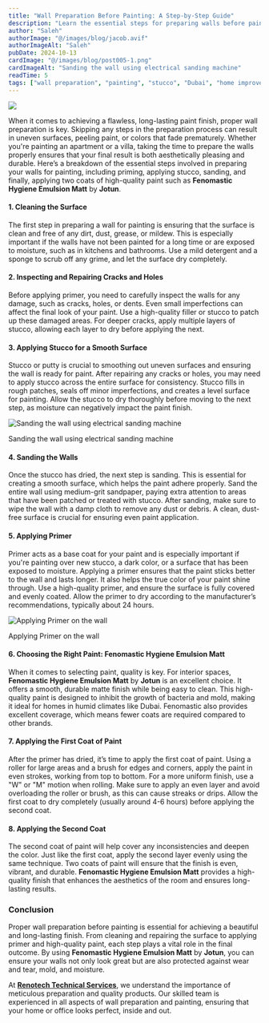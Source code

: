 ```yaml
---
title: "Wall Preparation Before Painting: A Step-by-Step Guide"
description: "Learn the essential steps for preparing walls before painting, including cleaning, repairing, stucco application, sanding, and priming for a flawless finish."
author: "Saleh"
authorImage: "@/images/blog/jacob.avif"
authorImageAlt: "Saleh"
pubDate: 2024-10-13
cardImage: "@/images/blog/post005-1.png"
cardImageAlt: "Sanding the wall using electrical sanding machine"
readTime: 5
tags: ["wall preparation", "painting", "stucco", "Dubai", "home improvement"]
---
```


![](@/images/blog/post005-1.png "")

When it comes to achieving a flawless, long-lasting paint finish, proper wall preparation is key. Skipping any steps in the preparation process can result in uneven surfaces, peeling paint, or colors that fade prematurely. Whether you're painting an apartment or a villa, taking the time to prepare the walls properly ensures that your final result is both aesthetically pleasing and durable. Here’s a breakdown of the essential steps involved in preparing your walls for painting, including priming, applying stucco, sanding, and finally, applying two coats of high-quality paint such as  **Fenomastic Hygiene Emulsion Matt**  by  **Jotun**.

#### 1.  **Cleaning the Surface**

The first step in preparing a wall for painting is ensuring that the surface is clean and free of any dirt, dust, grease, or mildew. This is especially important if the walls have not been painted for a long time or are exposed to moisture, such as in kitchens and bathrooms. Use a mild detergent and a sponge to scrub off any grime, and let the surface dry completely.

#### 2.  **Inspecting and Repairing Cracks and Holes**

Before applying primer, you need to carefully inspect the walls for any damage, such as cracks, holes, or dents. Even small imperfections can affect the final look of your paint. Use a high-quality filler or stucco to patch up these damaged areas. For deeper cracks, apply multiple layers of stucco, allowing each layer to dry before applying the next.

#### 3.  **Applying Stucco for a Smooth Surface**

Stucco or putty is crucial to smoothing out uneven surfaces and ensuring the wall is ready for paint. After repairing any cracks or holes, you may need to apply stucco across the entire surface for consistency. Stucco fills in rough patches, seals off minor imperfections, and creates a level surface for painting. Allow the stucco to dry thoroughly before moving to the next step, as moisture can negatively impact the paint finish.

  

![Sanding the wall using electrical sanding machine ](https://img1.wsimg.com/isteam/ip/c49a412a-7d5c-4c86-b371-17b58bdd84ac/IMG-20241008-WA0055.jpg/:/rs=w:1280 "Sanding the wall using electrical sanding machine ")

Sanding the wall using electrical sanding machine

#### 4.  **Sanding the Walls**

Once the stucco has dried, the next step is sanding. This is essential for creating a smooth surface, which helps the paint adhere properly. Sand the entire wall using medium-grit sandpaper, paying extra attention to areas that have been patched or treated with stucco. After sanding, make sure to wipe the wall with a damp cloth to remove any dust or debris. A clean, dust-free surface is crucial for ensuring even paint application.

#### 5.  **Applying Primer**

Primer acts as a base coat for your paint and is especially important if you're painting over new stucco, a dark color, or a surface that has been exposed to moisture. Applying a primer ensures that the paint sticks better to the wall and lasts longer. It also helps the true color of your paint shine through. Use a high-quality primer, and ensure the surface is fully covered and evenly coated. Allow the primer to dry according to the manufacturer’s recommendations, typically about 24 hours.

  

![Applying Primer on the wall](https://img1.wsimg.com/isteam/ip/c49a412a-7d5c-4c86-b371-17b58bdd84ac/WhatsApp%20Image%202024-10-04%20at%2014.00.00_646211cc.jpg/:/cr=t:0%25,l:0%25,w:100%25,h:100%25/rs=w:1280 "Applying Primer on the wall")

Applying Primer on the wall

#### 6.  **Choosing the Right Paint: Fenomastic Hygiene Emulsion Matt**

When it comes to selecting paint, quality is key. For interior spaces,  **Fenomastic Hygiene Emulsion Matt**  by  **Jotun**  is an excellent choice. It offers a smooth, durable matte finish while being easy to clean. This high-quality paint is designed to inhibit the growth of bacteria and mold, making it ideal for homes in humid climates like Dubai. Fenomastic also provides excellent coverage, which means fewer coats are required compared to other brands.

#### 7.  **Applying the First Coat of Paint**

After the primer has dried, it’s time to apply the first coat of paint. Using a roller for large areas and a brush for edges and corners, apply the paint in even strokes, working from top to bottom. For a more uniform finish, use a "W" or "M" motion when rolling. Make sure to apply an even layer and avoid overloading the roller or brush, as this can cause streaks or drips. Allow the first coat to dry completely (usually around 4-6 hours) before applying the second coat.

#### 8.  **Applying the Second Coat**

The second coat of paint will help cover any inconsistencies and deepen the color. Just like the first coat, apply the second layer evenly using the same technique. Two coats of paint will ensure that the finish is even, vibrant, and durable.  **Fenomastic Hygiene Emulsion Matt**  provides a high-quality finish that enhances the aesthetics of the room and ensures long-lasting results.

### Conclusion

Proper wall preparation before painting is essential for achieving a beautiful and long-lasting finish. From cleaning and repairing the surface to applying primer and high-quality paint, each step plays a vital role in the final outcome. By using  **Fenomastic Hygiene Emulsion Matt**  by  **Jotun**, you can ensure your walls not only look great but are also protected against wear and tear, mold, and moisture.

At  [**Renotech Technical Services**](https://www.instagram.com/renotechdubai/), we understand the importance of meticulous preparation and quality products. Our skilled team is experienced in all aspects of wall preparation and painting, ensuring that your home or office looks perfect, inside and out.
